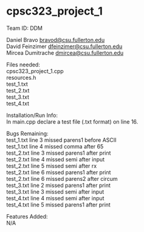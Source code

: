 # cpsc323_project_1  

Team ID: DDM  

Daniel Bravo		bravod@csu.fullerton.edu  
David Feinzimer		dfeinzimer@csu.fullerton.edu   
Mircea Dumitrache	dmircea@csu.fullerton.edu  

Files needed:  
cpsc323_project_1.cpp  
resources.h  
test_1.txt  
test_2.txt  
test_3.txt  
test_4.txt  

Installation/Run Info:  
In main.cpp declare a test file (.txt format) on line 16.  

Bugs Remaining:  
test_1.txt	line 3	missed	parens1 before ASCII  
test_1.txt	line 4	missed	comma after 65  
test_2.txt	line 3	missed	parens1 after print  
test_2.txt	line 4	missed	semi after input  
test_2.txt	line 5	missed	semi after rx  
test_2.txt	line 6	missed	parens1 after print  
test_2.txt	line 6	missed	parens2 after circum  
test_3.txt	line 2	missed	parens1 after print  
test_3.txt	line 3	missed	semi after input  
test_4.txt	line 4	missed	semi after input  
test_4.txt	line 5	missed	parens1 after print  

Features Added:  
N/A  
